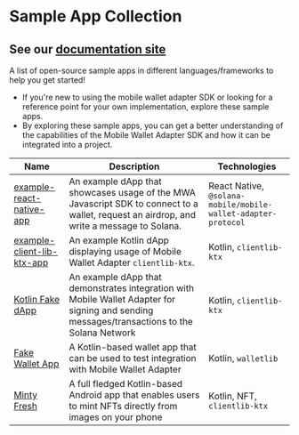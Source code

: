 # Sample App Collection


## See our  [documentation site](https://docs.solanamobile.com/sample-apps/sample_app_overview)

A list of open-source sample apps in different languages/frameworks to help you get started! 
- If you're new to using the mobile wallet adapter SDK or looking for a reference point for your own implementation, explore these sample apps.
- By exploring these sample apps, you can get a better understanding of the capabilities of the Mobile Wallet Adapter SDK and how it can be integrated into a project.

| Name | Description | Technologies |
| ---- | -----------| -----------|
| [example-react-native-app](https://github.com/solana-mobile/mobile-wallet-adapter/tree/main/examples/example-react-native-app) | An example dApp that showcases usage of the MWA Javascript SDK to connect to a wallet, request an airdrop, and write a message to Solana. | React Native, `@solana-mobile/mobile-wallet-adapter-protocol` |
| [example-client-lib-ktx-app](https://github.com/solana-mobile/mobile-wallet-adapter/tree/main/examples/example-clientlib-ktx-app) | An example Kotlin dApp displaying usage of Mobile Wallet Adapter `clientlib-ktx`. | Kotlin, `clientlib-ktx` |
|[Kotlin Fake dApp](https://github.com/solana-mobile/mobile-wallet-adapter/tree/main/android/fakedapp) | An example dApp that demonstrates integration with Mobile Wallet Adapter for signing and sending messages/transactions to the Solana Network | Kotlin, `clientlib-ktx` |
| [Fake Wallet App](https://github.com/solana-mobile/mobile-wallet-adapter/tree/main/android/fakewallet) | A Kotlin-based wallet app that can be used to test integration with Mobile Wallet Adapter | Kotlin, `walletlib` |
| [Minty Fresh](https://github.com/solana-mobile/Minty-fresh) | A full fledged Kotlin-based Android app that enables users to mint NFTs directly from images on your phone  | Kotlin, NFT, `clientlib-ktx` |





